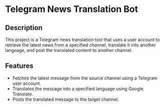 # Telegram News Translation Bot

## Description

This project is a Telegram news translation tool that uses a user account to retrieve the latest news from a specified channel, translate it into another language, and post the translated content to another channel.

## Features

- Fetches the latest message from the source channel using a Telegram user account.
- Translates the message into a specified language using Google Translate.
- Posts the translated message to the target channel.


